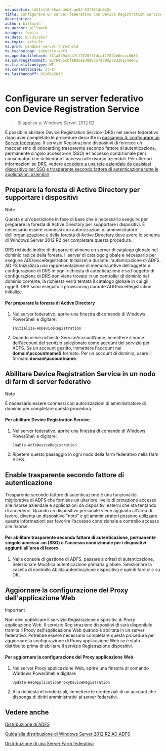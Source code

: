 ```yaml
---
ms.assetid: fdd1c1fd-55aa-4eb8-ae84-53f811de042c
title: Configurare un server federativo con Device Registration Service
description: 
author: billmath
ms.author: billmath
manager: femila
ms.date: 05/31/2017
ms.topic: article
ms.prod: windows-server-threshold
ms.technology: identity-adfs
ms.openlocfilehash: 511a039afd47cf7570fffdcaf17842e0eccc5683
ms.sourcegitcommit: 9278435cbfa8dbeb30d0557ed0d27832b154edd2
ms.translationtype: MT
ms.contentlocale: it-IT
ms.lasthandoff: 02/09/2018
---
```

# <a name="configure-a-federation-server-with-device-registration-service"></a>Configurare un server federativo con Device Registration Service

>Si applica a: Windows Server 2012 R2

È possibile abilitare Device Registration Service \(DRS\) nel server federativo dopo aver completato le procedure descritte in [passaggio 4: configurare un Server federativo](https://technet.microsoft.com/library/dn303424.aspx). Il servizio Registrazione dispositivi di fornisce un meccanismo di onboarding trasparente secondo fattore di autenticazione, permanente singolo accesso-on \(SSO\) e l'accesso condizionale per i consumatori che richiedono l'accesso alle risorse aziendali. Per ulteriori informazioni su DRS, vedere [accedere a una rete aziendale da qualsiasi dispositivo per SSO e trasparente secondo fattore di autenticazione tutte le applicazioni aziendali](../../ad-fs/operations/Join-to-Workplace-from-Any-Device-for-SSO-and-Seamless-Second-Factor-Authentication-Across-Company-Applications.md)  
  
## <a name="prepare-your-active-directory-forest-to-support-devices"></a>Preparare la foresta di Active Directory per supportare i dispositivi  
  
> [!NOTE]  
> Questa è un'operazione in fase di base che è necessario eseguire per preparare la foresta di Active Directory per supportare i dispositivi. È necessario essere connessi con autorizzazioni di amministratore dell'organizzazione e della foresta di Active Directory deve avere lo schema di Windows Server 2012 R2 per completare questa procedura.  
>   
> DRS richiede inoltre di disporre di almeno un server di catalogo globale nel dominio radice della foresta. Il server di catalogo globale è necessario per eseguire ADDeviceRegistration Initialize\ e durante l'autenticazione di ADFS. AD FS Inizializza una rappresentazione di memoria attive dell'oggetto di configurazione di DRS in ogni richiesta di autenticazione e se l'oggetto di configurazione di DRS non viene trovato in un controller di dominio nel dominio corrente, la richiesta verrà tentata il catalogo globale in cui gli oggetti DRS sono eseguito il provisioning durante ADDeviceRegistration Initialize\.  
  
#### <a name="to-prepare-the-active-directory-forest"></a>Per preparare la foresta di Active Directory  
  
1.  Nel server federativo, aprire una finestra di comando di Windows PowerShell e digitare:  
  
    ```  
    Initialize-ADDeviceRegistration  
    ```  
  
2.  Quando viene richiesto ServiceAccountName, immettere il nome dell'account del servizio selezionato come account del servizio per ADFS.  Se un account gestito, immettere l'account nel **domain\\accountname$** formato. Per un account di dominio, usare il formato **domain\\accountname**.  
  
## <a name="enable-device-registration-service-on-a-federation-server-farm-node"></a>Abilitare Device Registration Service in un nodo di farm di server federativo  
  
> [!NOTE]  
> È necessario essere connessi con autorizzazioni di amministratore di dominio per completare questa procedura.  
  
#### <a name="to-enable-device-registration-service"></a>Per abilitare Device Registration Service  
  
1.  Nel server federativo, aprire una finestra di comando di Windows PowerShell e digitare:  
  
    ```  
    Enable-AdfsDeviceRegistration  
    ```  
  
2.  Ripetere questo passaggio in ogni nodo della farm federativo nella farm ADFS.  
  
## <a name="enable-seamless-second-factor-authentication"></a>Enable trasparente secondo fattore di autenticazione  
Trasparente secondo fattore di autenticazione è una funzionalità migliorativa di ADFS che fornisce un ulteriore livello di protezione accesso alle risorse aziendale e applicazioni da dispositivi esterni che sta tentando di accedervi. Quando un dispositivo personale viene aggiunto all'area di lavoro, diventa un dispositivo "noto" e gli amministratori possono utilizzare queste informazioni per favorire l'accesso condizionale e controllo accesso alle risorse.  
  
#### <a name="to-enable-seamless-second-factor-authentication-persistent-single-sign-on-sso-and-conditional-access-for-workplace-joined-devices"></a>Per abilitare trasparente secondo fattore di autenticazione, permanente singolo accesso-on \(SSO\) e l'accesso condizionale per i dispositivi aggiunti all'area di lavoro  
  
1.  Nella console di gestione di ADFS, passare a criteri di autenticazione. Selezionare Modifica autenticazione primaria globale. Selezionare la casella di controllo Abilita autenticazione dispositivo e quindi fare clic su OK.  
  
## <a name="update-the-web-application-proxy-configuration"></a>Aggiornare la configurazione del Proxy dell'applicazione Web  
  
> [!IMPORTANT]  
> Non devi pubblicare il servizio Registrazione dispositivi di Proxy applicazione Web.  Il servizio Registrazione dispositivi di sarà disponibile tramite il Proxy dell'applicazione Web quando è abilitata in un server federativo.  Potrebbe essere necessario completare questa procedura per aggiornare la configurazione di Proxy applicazione Web se è stato distribuito prima di abilitare il servizio Registrazione dispositivi.  
  
#### <a name="to-update-the-web-application-proxy-configuration"></a>Per aggiornare la configurazione del Proxy applicazione Web  
  
1.  Nel server Proxy applicazione Web, aprire una finestra di comando Windows PowerShell e digitare  
  
    ```  
    Update-WebApplicationProxyDeviceRegistration  
    ```  
  
2.  Alla richiesta di credenziali, immettere le credenziali di un account che disponga di diritti amministrativi ai server federativi.  
  
## <a name="see-also"></a>Vedere anche 

[Distribuzione di ADFS](../../ad-fs/AD-FS-Deployment.md)  

[Guida alla distribuzione di Windows Server 2012 R2 AD ADFS](../../ad-fs/deployment/Windows-Server-2012-R2-AD-FS-Deployment-Guide.md)  
 
[Distribuzione di una Server Farm federativa](../../ad-fs/deployment/Deploying-a-Federation-Server-Farm.md)  
  

